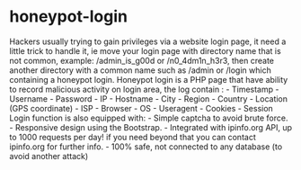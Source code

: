 honeypot-login
==============

Hackers usually trying to gain privileges via a website login page, it need a little trick to handle it, ie move your login page with directory name that is not common, example: /admin_is_g00d or /n0_4dm1n_h3r3, then create another directory with a common name such as /admin or /login which containing a honeypot login. Honeypot login is a PHP page that have ability to record malicious activity on login area, the log contain :  - Timestamp - Username - Password - IP - Hostname - City - Region - Country - Location (GPS coordinate) - ISP - Browser - OS - Useragent - Cookies - Session  Login function is also equipped with:  - Simple captcha to avoid brute force. - Responsive design using the Bootstrap. - Integrated with ipinfo.org API, up to 1000 requests per day! if you need beyond that you can contact ipinfo.org for further info. - 100% safe, not connected to any database (to avoid another attack)
